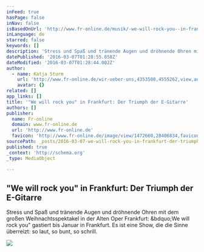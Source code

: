 ```yaml
---
inFeed: true
hasPage: false
inNav: false
isBasedOnUrl: 'http://www.fr-online.de/musik/-we-will-rock-you--in-frankfurt-der-triumph-der-e-gitarre,1473348,29394292.html'
inLanguage: de
starred: false
keywords: []
description: 'Stress und Spaß und tränende Augen und dröhnende Ohren mit dem großen Weihnachtsspektakel in der Alten Oper Frankfurt: „We will rock you" gastiert bis Januar in Frankfurt. Es ist eine Show, die die Sinne überreizt: so laut, so bunt, so schrill.'
datePublished: '2016-03-07T01:28:55.858Z'
dateModified: '2016-03-07T01:28:44.002Z'
author:
  - name: Katja Sturm
    url: 'http://www.fr-online.de/wir-ueber-uns,4353508,4555262,view,authorProfile.html'
    avatar: {}
related: []
app_links: []
title: '"We will rock you" in Frankfurt: Der Triumph der E-Gitarre'
authors: []
publisher:
  name: Fr-online
  domain: www.fr-online.de
  url: 'http://www.fr-online.de'
  favicon: 'http://www.fr-online.de/image/view/1472660,28406834,favicon,Home.ico'
sourcePath: _posts/2016-03-07-we-will-rock-you-in-frankfurt-der-triumph-der-e-gitarre.md
published: true
_context: 'http://schema.org'
_type: MediaObject

---
```

<article style=""><h1>"We will rock you" in Frankfurt: Der Triumph der E-Gitarre</h1><p>Stress und Spaß und tränende Augen und dröhnende Ohren mit dem großen Weihnachtsspektakel in der Alten Oper Frankfurt: &amp;bdquo;We will rock you" gastiert bis Januar in Frankfurt. Es ist eine Show, die die Sinne überreizt: so laut, so bunt, so schrill.</p><img src="https://s3-us-west-2.amazonaws.com/the-grid-img/p/96a18093d82181df670767a48522e8c4fef01841.jpg" /></article>